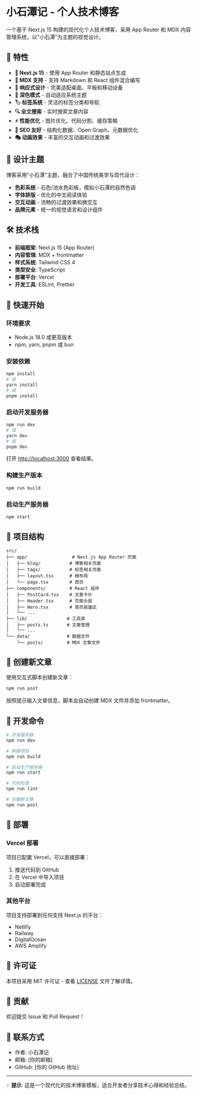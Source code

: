 # 小石潭记 - 个人技术博客

一个基于 Next.js 15 构建的现代化个人技术博客，采用 App Router 和 MDX 内容管理系统，以"小石潭"为主题的视觉设计。

## 🌟 特性

- **🚀 Next.js 15** - 使用 App Router 和静态站点生成
- **📝 MDX 支持** - 支持 Markdown 和 React 组件混合编写
- **🎨 响应式设计** - 完美适配桌面、平板和移动设备
- **🌙 深色模式** - 自动适应系统主题
- **🏷️ 标签系统** - 灵活的标签分类和导航
- **🔍 全文搜索** - 实时搜索文章内容
- **⚡ 性能优化** - 图片优化、代码分割、缓存策略
- **📱 SEO 友好** - 结构化数据、Open Graph、元数据优化
- **🎭 动画效果** - 丰富的交互动画和过渡效果

## 🎨 设计主题

博客采用"小石潭"主题，融合了中国传统美学与现代设计：

- **色彩系统** - 石色/池水色彩板，模拟小石潭的自然色调
- **字体排版** - 优化的中文阅读体验
- **交互动画** - 流畅的过渡效果和微交互
- **品牌元素** - 统一的视觉语言和设计组件

## 🛠️ 技术栈

- **前端框架**: Next.js 15 (App Router)
- **内容管理**: MDX + frontmatter
- **样式系统**: Tailwind CSS 4
- **类型安全**: TypeScript
- **部署平台**: Vercel
- **开发工具**: ESLint, Prettier

## 🚀 快速开始

### 环境要求

- Node.js 18.0 或更高版本
- npm, yarn, pnpm 或 bun

### 安装依赖

```bash
npm install
# 或
yarn install
# 或
pnpm install
```

### 启动开发服务器

```bash
npm run dev
# 或
yarn dev
# 或
pnpm dev
```

打开 [http://localhost:3000](http://localhost:3000) 查看结果。

### 构建生产版本

```bash
npm run build
```

### 启动生产服务器

```bash
npm start
```

## 📁 项目结构

```
src/
├── app/                 # Next.js App Router 页面
│   ├── blog/           # 博客相关页面
│   ├── tags/           # 标签相关页面
│   ├── layout.tsx      # 根布局
│   └── page.tsx        # 首页
├── components/         # React 组件
│   ├── PostCard.tsx    # 文章卡片
│   ├── Header.tsx      # 页面头部
│   ├── Hero.tsx        # 首页英雄区
│   └── ...
├── lib/               # 工具库
│   ├── posts.ts       # 文章管理
│   └── ...
└── data/              # 数据文件
    └── posts/         # MDX 文章文件
```

## 📝 创建新文章

使用交互式脚本创建新文章：

```bash
npm run post
```

按照提示输入文章信息，脚本会自动创建 MDX 文件并添加 frontmatter。

## 🎯 开发命令

```bash
# 开发服务器
npm run dev

# 构建项目
npm run build

# 启动生产服务器
npm run start

# 代码检查
npm run lint

# 创建新文章
npm run post
```

## 🚀 部署

### Vercel 部署

项目已配置 Vercel，可以直接部署：

1. 推送代码到 GitHub
2. 在 Vercel 中导入项目
3. 自动部署完成

### 其他平台

项目支持部署到任何支持 Next.js 的平台：

- Netlify
- Railway
- DigitalOcean
- AWS Amplify

## 📄 许可证

本项目采用 MIT 许可证 - 查看 [LICENSE](LICENSE) 文件了解详情。

## 🤝 贡献

欢迎提交 Issue 和 Pull Request！

## 📧 联系方式

- 作者: 小石潭记
- 邮箱: [你的邮箱]
- GitHub: [你的 GitHub 地址]

---

💡 **提示**: 这是一个现代化的技术博客模板，适合开发者分享技术心得和经验总结。

